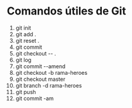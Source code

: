 # Comandos útiles de Git

1. git init
2. git add .
3. git reset .
3. git commit
5. git checkout -- .
6. git log 
7. git commit --amend 
8. git checkout -b rama-heroes 
9. git checkout master 
10. git branch -d rama-heroes
11. git push 
12. git commit -am 